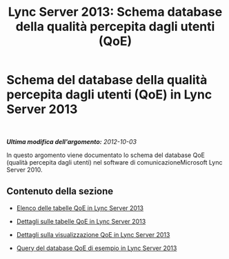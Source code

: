 ﻿---
title: "Lync Server 2013: Schema database della qualità percepita dagli utenti (QoE)"
TOCTitle: Schema del database della qualità percepita dagli utenti (QoE)
ms:assetid: 87b9c534-a1b1-48a6-bf51-cb232f5240c1
ms:mtpsurl: https://technet.microsoft.com/it-it/library/Gg398687(v=OCS.15)
ms:contentKeyID: 49301235
ms.date: 08/24/2015
mtps_version: v=OCS.15
ms.translationtype: HT
---

# Schema del database della qualità percepita dagli utenti (QoE) in Lync Server 2013

 

_**Ultima modifica dell'argomento:** 2012-10-03_

In questo argomento viene documentato lo schema del database QoE (qualità percepita dagli utenti) nel software di comunicazioneMicrosoft Lync Server 2010.

## Contenuto della sezione

  - [Elenco delle tabelle QoE in Lync Server 2013](lync-server-2013-list-of-qoe-tables.md)

  - [Dettagli sulle tabelle QoE in Lync Server 2013](lync-server-2013-qoe-table-details.md)

  - [Dettagli sulla visualizzazione QoE in Lync Server 2013](lync-server-2013-qoe-view-details.md)

  - [Query del database QoE di esempio in Lync Server 2013](lync-server-2013-sample-qoe-database-queries.md)

